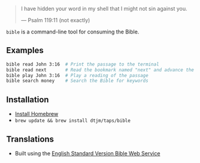 > I have hidden your word in my shell that I might not sin against you.
>
> — Psalm 119:11 (not exactly)

`bible` is a command-line tool for consuming the Bible.

Examples
--------
```sh
bible read John 3:16  # Print the passage to the terminal
bible read next       # Read the bookmark named "next" and advance the bookmark
bible play John 3:16  # Play a reading of the passage
bible search money    # Search the Bible for keywords
```

Installation
------------
- [Install Homebrew](http://brew.sh/#install)
- `brew update && brew install dtjm/taps/bible`

Translations
------------
- Built using the [English Standard Version Bible Web Service](http://www.esvapi.org)